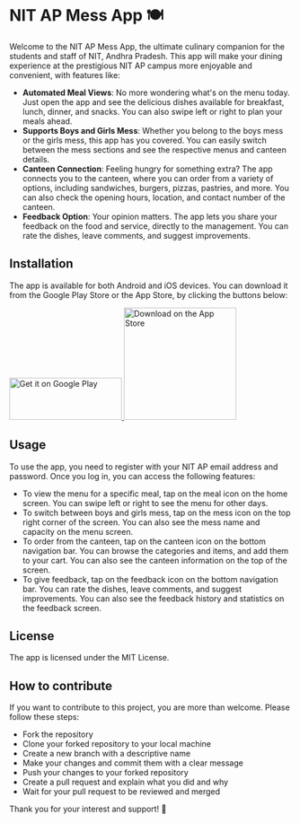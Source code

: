 # NIT AP Mess App 🍽️

Welcome to the NIT AP Mess App, the ultimate culinary companion for the students and staff of NIT, Andhra Pradesh. This app will make your dining experience at the prestigious NIT AP campus more enjoyable and convenient, with features like:

- **Automated Meal Views**: No more wondering what's on the menu today. Just open the app and see the delicious dishes available for breakfast, lunch, dinner, and snacks. You can also swipe left or right to plan your meals ahead.
- **Supports Boys and Girls Mess**: Whether you belong to the boys mess or the girls mess, this app has you covered. You can easily switch between the mess sections and see the respective menus and canteen details.
- **Canteen Connection**: Feeling hungry for something extra? The app connects you to the canteen, where you can order from a variety of options, including sandwiches, burgers, pizzas, pastries, and more. You can also check the opening hours, location, and contact number of the canteen.
- **Feedback Option**: Your opinion matters. The app lets you share your feedback on the food and service, directly to the management. You can rate the dishes, leave comments, and suggest improvements.


## Installation

The app is available for both Android and iOS devices. You can download it from the Google Play Store or the App Store, by clicking the buttons below:

<a href="https://play.google.com/store/apps/details?id=com.nitmess.com&pli=1">
  <img src="https://play.google.com/intl/en_us/badges/static/images/badges/en_badge_web_generic.png" width="200" height="75" alt="Get it on Google Play">
</a>

<a href="https://apps.apple.com/in/app/nit-ap-mess-app/id6470261118">
  <img src="https://developer.apple.com/app-store/marketing/guidelines/images/badge-download-on-the-app-store.svg" width="200" alt="Download on the App Store">
</a>

## Usage

To use the app, you need to register with your NIT AP email address and password. Once you log in, you can access the following features:

- To view the menu for a specific meal, tap on the meal icon on the home screen. You can swipe left or right to see the menu for other days.
- To switch between boys and girls mess, tap on the mess icon on the top right corner of the screen. You can also see the mess name and capacity on the menu screen.
- To order from the canteen, tap on the canteen icon on the bottom navigation bar. You can browse the categories and items, and add them to your cart. You can also see the canteen information on the top of the screen.
- To give feedback, tap on the feedback icon on the bottom navigation bar. You can rate the dishes, leave comments, and suggest improvements. You can also see the feedback history and statistics on the feedback screen.

## License

The app is licensed under the MIT License.

## How to contribute

If you want to contribute to this project, you are more than welcome. Please follow these steps:

- Fork the repository
- Clone your forked repository to your local machine
- Create a new branch with a descriptive name
- Make your changes and commit them with a clear message
- Push your changes to your forked repository
- Create a pull request and explain what you did and why
- Wait for your pull request to be reviewed and merged

Thank you for your interest and support! 🙏
